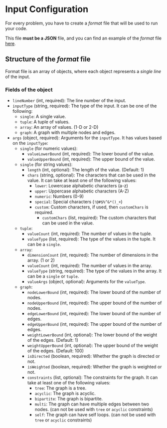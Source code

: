 # Input Configuration

For every problem, you have to create a _format_ file that will be used to run your code.

This file **must be a JSON** file, and you can find an example of the _format_ file [here](sample_format.json).

## Structure of the _format_ file

Format file is an array of objects, where each object represents a _single line_ of the input.

### Fields of the object

- `lineNumber` (int, required): The line number of the input.
- `inputType` (string, required): The type of the input. It can be one of the following:
  - `single`: A single value.
  - `tuple`: A tuple of values.
  - `array`: An array of values. (1-D or 2-D)
  - `graph`: A graph with multiple nodes and edges.
- `args` (object, required): Arguments for the `inputType`. It has values based on the `inputType`:
  - `single` (for numeric values):
    - `valueLowerBound` (int, required): The lower bound of the value.
    - `valueUpperBound` (int, required): The upper bound of the value.
  - `single` (for string values):
    - `length` (int, optional): The length of the value. (Default: 1)
    - `chars` (string, optional): The characters that can be used in the value. It can take at least one of the following values:
      - `lower`: Lowercase alphabetic characters (a-z)
      - `upper`: Uppercase alphabetic characters (A-Z)
      - `numeric`: Numbers (0-9)
      - `special`: Special characters (`!@#$%^&*()_+`)
      - `custom`: Custom characters, if used, then `customChars` is required.
        - `customChars` (list, required): The custom characters that can be used in the value.
  - `tuple`:
    - `valueCount` (int, required): The number of values in the tuple.
    - `valueType` (list, required): The type of the values in the tuple. It can be a `single`.
  - `array`:
    - `dimensionCount` (int, required): The number of dimensions in the array. (1 or 2)
    - `valueCount` (int, required): The number of values in the array.
    - `valueType` (string, required): The type of the values in the array. It can be a `single` or `tuple`.
    - `valueArgs` (object, optional): Arguments for the `valueType`.
  - `graph`:
    - `nodeLowerBound` (int, required): The lower bound of the number of nodes.
    - `nodeUpperBound` (int, required): The upper bound of the number of nodes.
    - `edgeLowerBound` (int, required): The lower bound of the number of edges.
    - `edgeUpperBound` (int, required): The upper bound of the number of edges.
    - `weightLowerBound` (int, optional): The lower bound of the weight of the edges. (Default: 1)
    - `weightUpperBound` (int, optional): The upper bound of the weight of the edges. (Default: 100)
    - `isDirected` (boolean, required): Whether the graph is directed or not.
    - `isWeighted` (boolean, required): Whether the graph is weighted or not.
    - `constraints` (list, optional): The constraints for the graph. It can take at least one of the following values:
      - `tree`: The graph is a tree.
      - `acyclic`: The graph is acyclic.
      - `bipartite`: The graph is bipartite.
      - `multi`: The graph can have multiple edges between two nodes. (can not be used with `tree` or `acyclic` constraints)
      - `self`: The graph can have self loops. (can not be used with `tree` or `acyclic` constraints)
